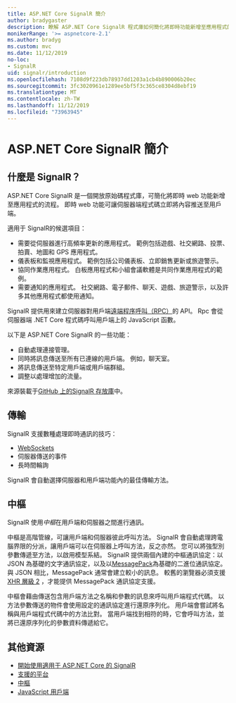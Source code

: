 ```yaml
---
title: ASP.NET Core SignalR 簡介
author: bradygaster
description: 瞭解 ASP.NET Core SignalR 程式庫如何簡化將即時功能新增至應用程式的工作。
monikerRange: '>= aspnetcore-2.1'
ms.author: bradyg
ms.custom: mvc
ms.date: 11/12/2019
no-loc:
- SignalR
uid: signalr/introduction
ms.openlocfilehash: 7108d9f223db78937dd1203a1cb4b890006b20ec
ms.sourcegitcommit: 3fc3020961e1289ee5bf5f3c365ce8304d8ebf19
ms.translationtype: MT
ms.contentlocale: zh-TW
ms.lasthandoff: 11/12/2019
ms.locfileid: "73963945"
---
```

# <a name="introduction-to-aspnet-core-opno-locsignalr"></a>ASP.NET Core SignalR 簡介

## <a name="what-is-opno-locsignalr"></a>什麼是 SignalR？

ASP.NET Core SignalR 是一個開放原始碼程式庫，可簡化將即時 web 功能新增至應用程式的流程。 即時 web 功能可讓伺服器端程式碼立即將內容推送至用戶端。

適用于 SignalR的候選項目：

* 需要從伺服器進行高頻率更新的應用程式。 範例包括遊戲、社交網路、投票、拍賣、地圖和 GPS 應用程式。
* 儀表板和監視應用程式。 範例包括公司儀表板、立即銷售更新或旅遊警示。
* 協同作業應用程式。 白板應用程式和小組會議軟體是共同作業應用程式的範例。
* 需要通知的應用程式。 社交網路、電子郵件、聊天、遊戲、旅遊警示，以及許多其他應用程式都使用通知。

SignalR 提供用來建立伺服器對用戶端[遠端程序呼叫（RPC）](https://wikipedia.org/wiki/Remote_procedure_call)的 API。 Rpc 會從伺服器端 .NET Core 程式碼呼叫用戶端上的 JavaScript 函數。

以下是 ASP.NET Core SignalR 的一些功能：

* 自動處理連接管理。
* 同時將訊息傳送至所有已連線的用戶端。 例如，聊天室。
* 將訊息傳送至特定用戶端或用戶端群組。
* 調整以處理增加的流量。

來源裝載于[GitHub 上的SignalR 存放庫](https://github.com/aspnet/AspNetCore/tree/master/src/SignalR)中。

## <a name="transports"></a>傳輸

SignalR 支援數種處理即時通訊的技巧：

* [WebSockets](https://tools.ietf.org/html/rfc7118)
* 伺服器傳送的事件
* 長時間輪詢

SignalR 會自動選擇伺服器和用戶端功能內的最佳傳輸方法。

## <a name="hubs"></a>中樞

SignalR 使用*中樞*在用戶端和伺服器之間進行通訊。

中樞是高階管線，可讓用戶端和伺服器彼此呼叫方法。 SignalR 會自動處理跨電腦界限的分派，讓用戶端可以在伺服器上呼叫方法，反之亦然。 您可以將強型別參數傳遞至方法，以啟用模型系結。 SignalR 提供兩個內建的中樞通訊協定：以 JSON 為基礎的文字通訊協定，以及以[MessagePack](https://msgpack.org/)為基礎的二進位通訊協定。  與 JSON 相比，MessagePack 通常會建立較小的訊息。 較舊的瀏覽器必須支援[XHR 層級 2](https://caniuse.com/#feat=xhr2) ，才能提供 MessagePack 通訊協定支援。

中樞會藉由傳送包含用戶端方法之名稱和參數的訊息來呼叫用戶端程式代碼。 以方法參數傳送的物件會使用設定的通訊協定進行還原序列化。 用戶端會嘗試將名稱與用戶端程式代碼中的方法比對。 當用戶端找到相符的時，它會呼叫方法，並將已還原序列化的參數資料傳遞給它。

## <a name="additional-resources"></a>其他資源

* [開始使用適用于 ASP.NET Core 的 SignalR](xref:tutorials/signalr)
* [支援的平台](xref:signalr/supported-platforms)
* [中樞](xref:signalr/hubs)
* [JavaScript 用戶端](xref:signalr/javascript-client)
